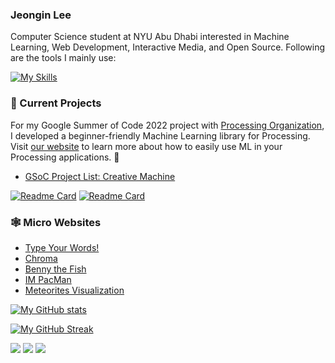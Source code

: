 ### Jeongin Lee

Computer Science student at NYU Abu Dhabi interested in Machine Learning, Web Development, Interactive Media, and Open Source. Following are the tools I mainly use:

[![My Skills](https://skillicons.dev/icons?i=python,cpp,java,html,css,js,tensorflow,aws&theme=light)](https://skillicons.dev)

### 📁 Current Projects

For my Google Summer of Code 2022 project with [Processing Organization](https://processing.org/), I developed a beginner-friendly Machine Learning library for Processing. Visit [our website](https://jjeongin.github.io/creative-machine/) to learn more about how to easily use ML in your Processing applications. 🤖

- [GSoC Project List: Creative Machine](https://summerofcode.withgoogle.com/programs/2022/projects/8QMnLtav)

[![Readme Card](https://github-readme-stats.vercel.app/api/pin/?username=jjeongin&repo=creative-machine&theme=graywhite)](https://github.com/anuraghazra/github-readme-stats)
[![Readme Card](https://github-readme-stats.vercel.app/api/pin/?username=jjeongin&repo=creative-machine-website&theme=graywhite)](https://github.com/anuraghazra/github-readme-stats)

### 🕸 Micro Websites
- [Type Your Words!](https://www.typeyourwords.com/)
- [Chroma](https://jjeongin.github.io/Chroma/)
- [Benny the Fish](https://jjeongin.github.io/Benny-the-fish/)
- [IM PacMan](https://jjeongin.github.io/micro-projects/IM-PacMan/)
- [Meteorites Visualization](https://jjeongin.github.io/micro-projects/Meteor)

[![My GitHub stats](https://github-readme-stats.vercel.app/api?username=jjeongin&count_private=true&show_icons=true&theme=graywhite&hide=issues)](https://github.com/anuraghazra/github-readme-stats) 

[![My GitHub Streak](https://streak-stats.demolab.com/?user=jjeongin&theme=graywhite)](https://git.io/streak-stats)

[![](https://img.shields.io/badge/-linkedin-0073B1?style=flat-square)](http://linkedin.com/in/jeongin-lee-4687401b3)
[![](https://img.shields.io/badge/-twitter-1C9CEA?style=flat-square)](https://twitter.com/JeonginLee)
[![](https://img.shields.io/badge/-resume-332B40?style=flat-square)]()

